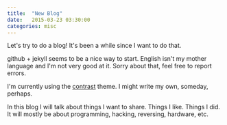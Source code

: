 ```yaml
---
title:  "New Blog"
date:   2015-03-23 03:30:00
categories: misc
---
```


Let's try to do a blog! It's been a while since I want to do that.

github + jekyll seems to be a nice way to start.
English isn't my mother language and I'm not very good at it. Sorry about that, feel free to report errors.

I'm currently using the [contrast](https://github.com/niklasbuschmann/contrast) theme. I might write my own, someday, perhaps.

In this blog I will talk about things I want to share. Things I like. Things I did.
It will mostly be about programming, hacking, reversing, hardware, etc.